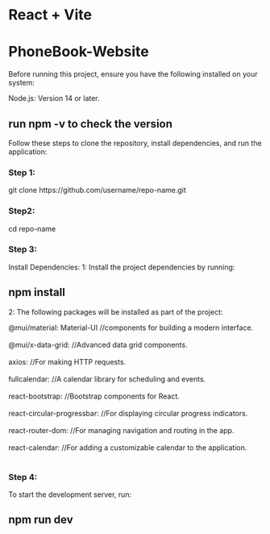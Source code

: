 
# React + Vite

# PhoneBook-Website

Before running this project, ensure you have the following installed on your system:

Node.js: Version 14 or later.

<h2>run npm -v to check the version</h2>

Follow these steps to clone the repository, install dependencies, and run the application:

<h3>Step 1:</h3>
git clone https://github.com/username/repo-name.git

<h3>Step2:</h3>
cd repo-name

<h3>Step 3: </h3>
Install Dependencies:
1: Install the project dependencies by running:
<h2>npm install </h2>

2: The following packages will be installed as part of the project:

@mui/material: Material-UI  //components for building a modern interface.<br><br>
@mui/x-data-grid: //Advanced data grid components.<br><br>
axios: //For making HTTP requests.<br><br>
fullcalendar: //A calendar library for scheduling and events.<br><br>
react-bootstrap: //Bootstrap components for React.<br><br>
react-circular-progressbar: //For displaying circular progress indicators.<br><br>
react-router-dom: //For managing navigation and routing in the app.<br><br>
react-calendar: //For adding a customizable calendar to the application.<br><br>

<h3>Step 4:</h3>
To start the development server, run:
<h2>npm run dev</h2>
